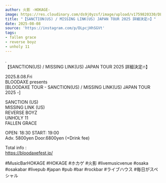 ```yaml
---
author: 火影 -HOKAGE-
image: https://res.cloudinary.com/ds9j0yzsf/image/upload/v1759820330/DLpcjHhSGVt.jpg
title: "【SANCTION(US) / MISSING LINK(US) JAPAN TOUR 2025 詳細決定🔥】"
date: 2025-08-08
source: 'https://instagram.com/p/DLpcjHhSGVt'
tags:
- fallen grace
- reverse boyz
- unholy 11
---
```

.<br>
【SANCTION(US) / MISSING LINK(US) JAPAN TOUR 2025 詳細決定🔥】

2025.8.08.Fri<br>
BLOODAXE presents<br>
[BLOODAXE TOUR - SANCTION(US) / MISSING LINK(US) JAPAN TOUR 2025 -]

SANCTION (US)<br>
MISSING LINK (US)<br>
REVERSE BOYZ<br>
UNHOLY 11<br>
FALLEN GRACE

OPEN: 18:30 START: 19:00<br>
Adv. 5800yen Door.6800yen (+Drink fee)

Total info :<br>
https://bloodaxefest.jp/

#MusicBarHOKAGE #HOKAGE #ホカゲ #火影 #livemusicvenue #osaka #osakabar #livepub #japan #pub #bar #rockbar #ライブハウス #毎日がスペシャル